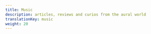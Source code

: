 ```yaml
---
title: Music
description: articles, reviews and curios from the aural world
translationKey: music
weight: 20
---
```

